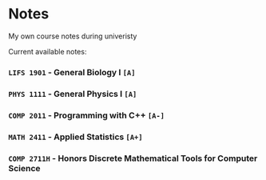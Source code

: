 # Notes
My own course notes during univeristy

Current available notes:

### `LIFS 1901` - General Biology I **`[A]`**
### `PHYS 1111` - General Physics I **`[A]`**
### `COMP 2011` - Programming with C++ **`[A-]`**
### `MATH 2411` - Applied Statistics **`[A+]`**
### `COMP 2711H` - Honors Discrete Mathematical Tools for Computer Science
